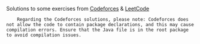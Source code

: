 <p align="center">

  Solutions to some exercises from <a href="https://codeforces.com">Codeforces</a> & <a href="https://leetcode.com">LeetCode</a>


        Regarding the Codeforces solutions, please note: Codeforces does not allow the code to contain package declarations, and this may cause compilation errors. Ensure that the Java file is in the root package to avoid compilation issues.
</p>
